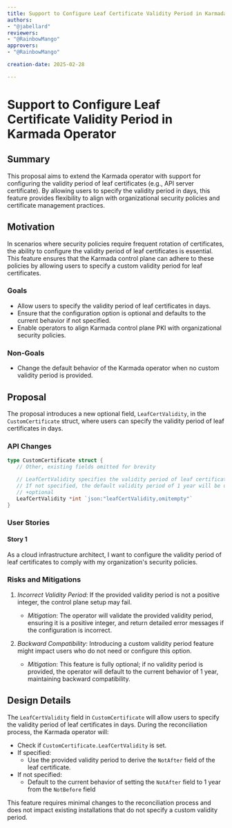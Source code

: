 ```yaml
---
title: Support to Configure Leaf Certificate Validity Period in Karmada Operator
authors:
- "@jabellard"
reviewers:
- "@RainbowMango"
approvers:
- "@RainbowMango"

creation-date: 2025-02-28

---
```


# Support to Configure Leaf Certificate Validity Period in Karmada Operator

## Summary

This proposal aims to extend the Karmada operator with support for configuring the validity period of leaf certificates (e.g., API server certificate). By allowing users to specify the validity period in days, this feature provides flexibility to align with organizational security policies and certificate management practices.

## Motivation

In scenarios where security policies require frequent rotation of certificates, the ability to configure the validity period of leaf certificates is essential. This feature ensures that the Karmada control plane can adhere to these policies by allowing users to specify a custom validity period for leaf certificates.

### Goals

- Allow users to specify the validity period of leaf certificates in days.
- Ensure that the configuration option is optional and defaults to the current behavior if not specified.
- Enable operators to align Karmada control plane PKI with organizational security policies.

### Non-Goals

- Change the default behavior of the Karmada operator when no custom validity period is provided.

## Proposal

The proposal introduces a new optional field, `LeafCertValidity`, in the `CustomCertificate` struct, where users can specify the validity period of leaf certificates in days.

### API Changes

```go
type CustomCertificate struct {
   // Other, existing fields omitted for brevity

   // LeafCertValidity specifies the validity period of leaf certificates (e.g., API Server certificate) in days.
   // If not specified, the default validity period of 1 year will be used.
   // +optional
   LeafCertValidity *int `json:"leafCertValidity,omitempty"`
}
```

### User Stories

#### Story 1
As a cloud infrastructure architect, I want to configure the validity period of leaf certificates to comply with my organization's security policies.


### Risks and Mitigations

1. *Incorrect Validity Period*: If the provided validity period is not a positive integer, the control plane setup may fail.

    - *Mitigation*: The operator will validate the provided validity period, ensuring it is a positive integer, and return detailed error messages if the configuration is incorrect.

2. *Backward Compatibility*: Introducing a custom validity period feature might impact users who do not need or configure this option.

    - *Mitigation*: This feature is fully optional; if no validity period is provided, the operator will default to the current behavior of 1 year, maintaining backward compatibility.

## Design Details

The `LeafCertValidity` field in `CustomCertificate` will allow users to specify the validity period of leaf certificates in days. During the reconciliation process, the Karmada operator will:

- Check if `CustomCertificate.LeafCertValidity` is set.
- If specified:
    - Use the provided validity period to derive the `NotAfter` field of the leaf certificate.
- If not specified:
    - Default to the current behavior of setting the `NotAfter` field to 1 year from the `NotBefore` field

This feature requires minimal changes to the reconciliation process and does not impact existing installations that do not specify a custom validity period.